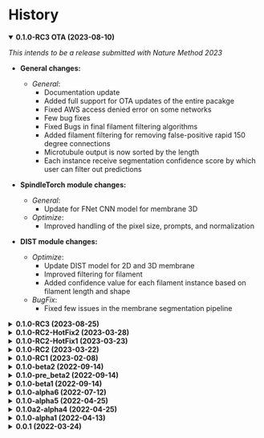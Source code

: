 # History

<details open>
    <summary><b>0.1.0-RC3 OTA (2023-08-10)</b></summary>

*This intends to be a release submitted with Nature Method 2023*

* **General changes:**
    * *General*:
        * Documentation update
        * Added full support for OTA updates of the entire pacakge
        * Fixed AWS access denied error on some networks
        * Few bug fixes
        * Fixed Bugs in final filament filtering algorithms
        * Added filament filtering for removing false-positive rapid 150 degree connections
        * Microtubule output is now sorted by the length
        * Each instance receive segmentation confidence score by which user can filter out predictions

* **SpindleTorch module changes:**
    * *General*:
        * Update for FNet CNN model for membrane 3D
    * *Optimize*:
        * Improved handling of the pixel size, prompts, and normalization   

* **DIST module changes:**
    * *Optimize*:
        * Update DIST model for 2D and 3D membrane
        * Improved filtering for filament
        * Added confidence value for each filament instance based on filament length and shape
    * *BugFix*:
        * Fixed few issues in the membrane segmentation pipeline

</details>

<details>
    <summary><b>0.1.0-RC3 (2023-08-25)</b></summary>

* **General changes:**
    * *General*:
        * Full support for 2D data
        * Black
        * Introduced the TARDIS Logo and rebranding to Tardis-PyTorch
        * Remove Open3D library (conflict in CentOS7)
        * Fixed MRC read-out during training that forcibly rotated .mrc files

    * *New_Feature*: 
        * Added new output format .ply
        * New general tardis call
        * Added helper functions csv_am and am_csv
        * Added instance prediction from semantic binary masks 

    * *Optimize*: 
        * Added an optional checkpoint to all Tardis calls
        * Improvements in training for CNN and DIST by users
        * Amira possible output as a raw point cloud

    * *BugFix*:
        * Fixed save for .mrc files

* **SpindleTorch module changes:**
    * *General*:
        * Retrained FNet_32 model for membrane and microtubules
        * Train FNet_32 for 2D membrane segmentation

    * *Optimize*: 
        * 2D CNN network set-up

* **DIST module changes:**
    * *General*:
        * Added simulated data for training on filament-like structures
        * Re-train model no simulated + real data
        * Fine-tuned setting for predictions and post-processing

    * *New_Feature*: 
        * Experimental SparseDist model to offer more memory-efficient performance,  
      for instance segmentation

    * *Optimize*: 
        * Improved visualization outputs
        * Mcov metric optimization
        * Rebuild Graph prediction function to be more robust
        * Reverse-engineered Open3D voxal downsampling and added random downsampling
        * Added distance embedding with a range value

</details>

<details>
    <summary><b>0.1.0-RC2-HotFix2 (2023-03-28)</b></summary>

* **General changes:**
  * Fixed saving int8 semantic output as mrc
  * Added rotation for CNN prediction

</details>

<details>
    <summary><b>0.1.0-RC2-HotFix1 (2023-03-23)</b></summary>

* **General changes:**
  * Fixed loading for corrupted mrc files
  * Fixed for loading and saving mrc/rec files (fix for reading headers size)
  * Fix for loading new Amira SG with coordinates in 'nm' not 'Angstrom'
  * Small fixed in general prediction loops
  * Fixed missing membrane instance prediction output

</details>

<details>
    <summary><b>0.1.0-RC2 (2023-03-22)</b></summary>

* **General changes:**
    * *General*: 
      * Normalized all documentation to *.md
    * *New_Feature*: 
      * Ensure support for PyTorch 2.0 
      * Added benchmark entry
      * Added ClBCE and ClDice loss functions
      * Added binary Amira image file export
      * Full membrane support (training and prediction of cryo-mem)
      * Added costume LR schedular (ISR - invert square root)
    * *Optimize*: 
      * Loss functions pytest and general cleanup
      * Formatting and missing TardisErrors
      * 20x Speed up for Tardis logo for Linux/OS X
    * *BugFix*:
      * Fixed small bugs in metrics calculation

* **SpindleTorch module changes:**
    * *New_Feature* 
      * Added and tested clDice and clBCE loss function
    * *Optimize* 
      * Support for membrane training dataset
    * *General* 
      * Globally change normalization (0-1) to image standardization (-1-1)
      with mean and standard deviation

* **DIST module changes:**
  * *New_Feature* 
        * Node embedding with furier random
        * Added calculation of mcov metric during training and save checkpoint based on it
  * *Optimize* 
    * Point cloud visualization can be now with or without animation

</details>

<details>
    <summary><b>0.1.0-RC1 (2023-02-08)</b></summary>

* **Code restructure:**
    * *Optimize*:
        * autonomization of tests for all python version

* **SpindleTorch module changes:**
    * *Optimize*:
      * Rebuild interpolation for images and mask
      * Simplified building training/testing of datasets
      * Redo mask building from coordinates
      * Build_Point_Cloud
      * New model train with optimize image normalization
    * *BugFix*:
      * image normalization for few very specific cases

* **DIST module changes:**
    * *Optimize*:
      * Change how DIST distance embedding is computed for GT data.
      * Change normalization for point cloud
        - MT normalized by pixel size
        - All other by open3d downsampling value optional random downsamling
      * F1 eval metric and BCE loss without diagonal axis
    * *New_Feature*:
      * DataLoader for stanford data
      * spline filtering include geometric filtering and margin of spline
    * *BugFix*:
      * in point cloud segmenter when feed with coord idx as float not int

* **General changes:**
    * *General*:
      * Added data competition with Amira mesh output
      * Added license footnote
    * *General* code *Optimize* for speed
    * *BugFix* and *Optimize* for post-processing of spatial-graphs
    * *BugFix* and *New_Feature* for amira export format (now build multi-label)
    * *BugFix*:
      * AWS weight import when aws don't allow read access
    * *New_Feature*:
      * TardisError for all error handling

</details>

<details>
    <summary><b>0.1.0-beta2 (2022-09-14)</b></summary>

* **Code restructure:**
    * Finished documentation with Sphinx
    * Build testes for the whole tardis-EM
    * Push to RC branch

* **SpindleTorch module changes:**
    * Cryo-membrane model support 
    * Build prediction module for Cryo-membrane
    * Removed scaling module (after extensive testes it shows not benefits)
    * Fixes in building train data set and small restructure (more in documentation)
    * Added more support for 2D images while building test/train dataset
    * Added support for pure probability prediction output in float32

* **DIST module changes:**
    * Last clean-up and prepare for release with ICLR2023

* **General changes:**
    * Added support for mrc and csv file outputs
    * Support for python 3.11 (awaiting pytorch and open3d)
    * requirements.txt changes and include pytroch with support for different os

</details>

<details>
    <summary><b>0.1.0-pre_beta2 (2022-09-14)</b></summary>

* **Code restructure:**
    * Clean-up
    * Restructure code organization
    * Removed slcpy and unified it with spindletorch and dist
    * Rebuild main classes and make them more general
    * Simplified overall structure
    * Full documentation with Sphinx
    * Separate dev. requirements
    * Cleaned S3 aws loading and removed old models from S3 bucket

* **SLCPY module changes:**
    * Removed and marge with SpindleTorch and DIST

* **SpindleTorch module changes:**
    * Retrained FNet_16, FNet_32 and UNet_16, UNet_32

* **DIST module changes:**
    * Introduced DIST for semantic segmentation
    * Retrained model on ScanNet v2 datasets
    * Added node feature embedding with images or RGB values
    * Retrained DIST model on ScanNet v2 + RGB

* **General changes:**
    * Load image data, marge and fixed for int8 and uint8
    * Amira binary import fixes. Amira defined import type. Previously assumption was
      that Amira load all binary as uint8. Amira loads files as uint8 or int8 and
      have different structures when loading mask data which can be binary or ascii.
    * Overall stability improvements
    * Tardis logo was integrated with all TARDIS modules
    * Build tests for the whole tardis-EM
    * Introduced tardis_dev and divided stable and developmental branches
    * Fixed image normalization and ensure correct normalized output for training
      and prediction
    * Added MRC export
    * Minor bugfixes from prebeta2 and new additions to beta2

</details>

<details>
    <summary><b>0.1.0-beta1 (2022-09-14)</b></summary>

* **DIST module changes:**
    * Added new classification model based on DIST
    * Simplified logic for patching big point cloud + reduction of number of patches
    * Model structure now embedded in the model weight file
    * Spline smoothing added to graph prediction
    * Small bugfixes:
        * Fixe initial_scale in model nn.Modules
        * Fixed graph builder for ScanNet and PartNet
    * Speed improved dataloader during training
    * Added support for .ply file format and meshes
    * Re-train model on different DIST structure for the paper and for searching 
      of the best approach
    * Bugfixes for segmentation of point cloud from graph probabilities
        * Speed-up boost with simplifying the building and reading adjacency matrix
        * Fix in masking adjacency matrix for points already connected
        * Moved from greedy segmentation to 1-step-back segmentation

* **SpindleTorch changes:**
    * Quick retrained model on hand-curated dataset
    * Added and trained new FNet
    * Standardized pixel size input. Now all data are reshaped to the pixel size of 2.32
    * Change up-sampling from align_corners=True to align_corners=False
    * Added new data for training from @Stefanie_Redemann and @Gunar
    * Ground-up rebuild spindletorch model
        * New Big UNet model combining both UNet and UNet3Plus
        * Unet/Unet3Plus re-trained <- rejected big_unet is better
        * Train Big UNet
    * Speed-up prediction with new Big UNet model

* **SLCPY module changes:**
    * Fix interpolation handling for up-sampled datasets
    * Post-processing improvements and speeds-up
    * MRC2014 file format expand readable formats
    * Processing image data with standardized pixel size of 25 A
    * Bugfixes for floating point precision in Amira output
        * Change floating point from 3 to 15
    * Improvements from importing data from binary Amira file format
        * Change how pixel size is calculated. Amira has weird behavior whenever ET 
          is trimmed. Include this in pixel size calculation
    * Improvements in .rec, .mrc file loader
        * .rec and .mrc file are format with uint8 (value from -128 to 128) or 
          int8 (value from 0 to 255). Fix reading of these files

* **TARDIS**
    * Cleaned log output for easier reading
    * New beautiful log progress window
    * Moved loss fun. to common directory
    * Clean-up
    * Flake8 and pyteset fixes
    * Global tunning for segmentation quality

</details>

<details>
    <summary><b>0.1.0-alpha6 (2022-07-12)</b></summary>

* Check pipeline for image embedding (normalization to enhance features)
    * Introduce new normalization ResaleNormalize that spread histogram from 
    2-98 projectile of intensity distribution
* Model retraining for MTs and membranes (generalization)
* Redone PC normalization
* Additional work on speed up training by optimizing DataLoader
* TODO: Model retraining for MTs with real image data
* Closed #7 an #9 issue
* Added removal of dist_embedding as an input
* SpindleTorch rebuild to work on 2D and 3D datasets
* DIST training progress bar update (simplified output and removed prints)
* Add Visualizer module for point clouds
* Added hotfix for output of coordinates to fit Amira coordinates transformation
* Spellings and documentation fixes
* Bumped version for DIST and slcpy
* Cleaned code and documentation

</details>

<details>
    <summary><b>0.1.0-alpha5 (2022-04-25)</b></summary>

* Rename GraphFormer to DIST (Dimensionless instance Segmentation Transformer)
* Updates for DIST
    * SetUp metric evaluation
    * Changes in handling point cloud
        * Normalization based on K-NN distance
    * Setup for easy dissection of the model
    * Dist version to 0.1.5
    * Added evaluation pipeline

</details>

<details>
    <summary><b>0.1.0a2-alpha4 (2022-04-25)</b></summary>

* Fix for better handling graph prediction
* Fix for #4-#6 issues
* Small bugfixes for GraphFormer while training
* Add point cloud normalization before training/prediction

</details>

<details>
    <summary><b>0.1.0-alpha1 (2022-04-13)</b></summary>

* Rename tardis to tardis-EM
* Build tests for all modules
* Integrated slcpy, spindletorch and graphformer
* Added general workflow for MT prediction
    * SLCPY:
        * Loading of data types: .tif, .am, .mrc, .rec for 2D and 3D
        * Included all slcpy modules
        * Move Amira file output of point cloud from graphformer
        * SetUp workflows for data pre- and post-processing 

* SPINDLETORCH
    * Included all spindletorch modules
    * Build standard workflows for training and prediction of 2D and 3D images

* GRAPHFORMER
    * Included all graphformer modules

</details>

<details>
    <summary><b>0.0.1 (2022-03-24)</b></summary>

* Initial commit

</details>
